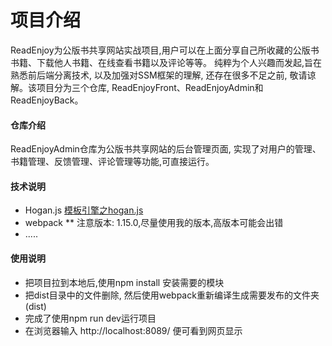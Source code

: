 # 项目介绍
ReadEnjoy为公版书共享网站实战项目,用户可以在上面分享自己所收藏的公版书书籍、下载他人书籍、在线查看书籍以及评论等等。 纯粹为个人兴趣而发起,旨在熟悉前后端分离技术, 以及加强对SSM框架的理解, 还存在很多不足之前, 敬请谅解。该项目分为三个仓库, ReadEnjoyFront、ReadEnjoyAdmin和ReadEnjoyBack。

#### 仓库介绍
ReadEnjoyAdmin仓库为公版书共享网站的后台管理页面, 实现了对用户的管理、书籍管理、反馈管理、评论管理等功能,可直接运行。

#### 技术说明
- Hogan.js  [模板引擎之hogan.js](cnblogs.com/zhangruiqi/p/8547268.html)
- webpack  ** 注意版本: 1.15.0,尽量使用我的版本,高版本可能会出错
- .....
#### 使用说明
- 把项目拉到本地后,使用npm install 安装需要的模块
- 把dist目录中的文件删除, 然后使用webpack重新编译生成需要发布的文件夹(dist)
- 完成了使用npm run dev运行项目
- 在浏览器输入 http://localhost:8089/ 便可看到网页显示
